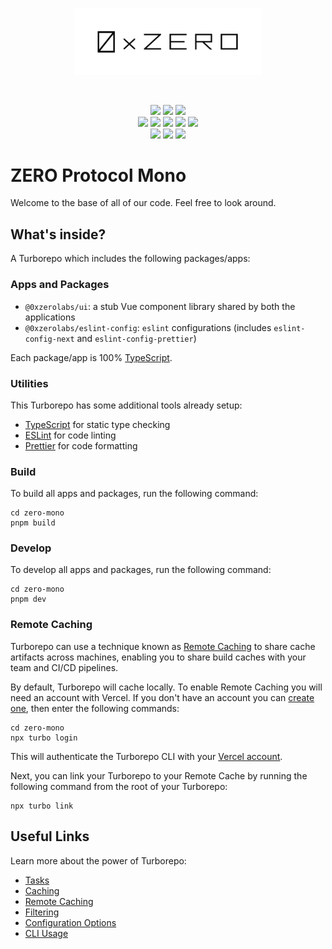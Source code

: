 <br>
<p align="center">
  <img src="https://github.com/0xZeroLabs/.github/blob/c436347ed57935dbfd260b1790c15b1e1a7f36e0/assets/logo-banner.png" width="300" alt="0xzero.org" />
</p>

<br>

<p align="center">
   <a href="https://github.com/0xZeroLabs/zero-mono/network/members"><img src="https://img.shields.io/github/forks/0xZeroLabs/zero-mono?style=social"></a>
   <img src="https://img.shields.io/github/stars/0xZeroLabs/zero-mono?style=social">
   <a href="https://x.com/0xZeroProtocol"><img src="https://img.shields.io/twitter/follow/0xZeroProtocol.svg?style=social"></a>
   <br>
   <img src="https://img.shields.io/github/languages/count/0xZeroLabs/zero-mono">
   <a href="https://github.com/0xZeroLabs/zero-mono/issues"><img src="https://img.shields.io/github/issues/0xZeroLabs/zero-mono"></a>
   <a href="https://github.com/0xZeroLabs/zero-mono/pulls"><img src="https://img.shields.io/github/issues-pr-raw/0xZeroLabs/zero-mono"></a>
   <a href="https://github.com/0xZeroLabs/zero-mono/graphs/contributors"><img src="https://img.shields.io/github/contributors-anon/0xZeroLabs/zero-mono"></a>
   <img src="https://img.shields.io/github/languages/code-size/0xZeroLabs/zero-mono">
<br>
  <a href="https://docs.0xzero.org"><img src="https://img.shields.io/badge/docs-%F0%9F%93%84-blue"></a>
  <a href="https://github.com/0xZeroLabs/zero-mono/blob/master/LICENSE"><img src="https://img.shields.io/github/license/0xZeroLabs/zero-mono?style"></a>
<a href="https://www.npmjs.org/package/@0xzerolabs/sdk"><img src="https://img.shields.io/npm/v/@0xzerolabs/sdk.svg"></a>
</p>

# ZERO Protocol Mono

Welcome to the base of all of our code. Feel free to look around.

## What's inside?

A Turborepo which includes the following packages/apps:

### Apps and Packages

- `@0xzerolabs/ui`: a stub Vue component library shared by both the applications
- `@0xzerolabs/eslint-config`: `eslint` configurations (includes `eslint-config-next` and `eslint-config-prettier`)

Each package/app is 100% [TypeScript](https://www.typescriptlang.org/).

### Utilities

This Turborepo has some additional tools already setup:

- [TypeScript](https://www.typescriptlang.org/) for static type checking
- [ESLint](https://eslint.org/) for code linting
- [Prettier](https://prettier.io) for code formatting

### Build

To build all apps and packages, run the following command:

```
cd zero-mono
pnpm build
```

### Develop

To develop all apps and packages, run the following command:

```
cd zero-mono
pnpm dev
```

### Remote Caching

Turborepo can use a technique known as [Remote Caching](https://turbo.build/repo/docs/core-concepts/remote-caching) to share cache artifacts across machines, enabling you to share build caches with your team and CI/CD pipelines.

By default, Turborepo will cache locally. To enable Remote Caching you will need an account with Vercel. If you don't have an account you can [create one](https://vercel.com/signup), then enter the following commands:

```
cd zero-mono
npx turbo login
```

This will authenticate the Turborepo CLI with your [Vercel account](https://vercel.com/docs/concepts/personal-accounts/overview).

Next, you can link your Turborepo to your Remote Cache by running the following command from the root of your Turborepo:

```
npx turbo link
```

## Useful Links

Learn more about the power of Turborepo:

- [Tasks](https://turbo.build/repo/docs/core-concepts/monorepos/running-tasks)
- [Caching](https://turbo.build/repo/docs/core-concepts/caching)
- [Remote Caching](https://turbo.build/repo/docs/core-concepts/remote-caching)
- [Filtering](https://turbo.build/repo/docs/core-concepts/monorepos/filtering)
- [Configuration Options](https://turbo.build/repo/docs/reference/configuration)
- [CLI Usage](https://turbo.build/repo/docs/reference/command-line-reference)
